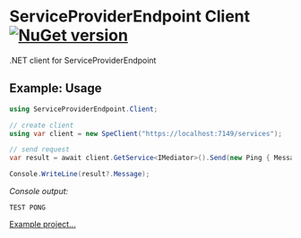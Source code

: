 # ServiceProviderEndpoint Client [![NuGet version](https://badge.fury.io/nu/ServiceProviderEndpoint.Client.svg)](http://badge.fury.io/nu/ServiceProviderEndpoint.Client)
.NET client for ServiceProviderEndpoint 


## Example: Usage
```C#
using ServiceProviderEndpoint.Client;

// create client
using var client = new SpeClient("https://localhost:7149/services");

// send request
var result = await client.GetService<IMediator>().Send(new Ping { Message = "TEST" });

Console.WriteLine(result?.Message);
```

*Console output:*
```
TEST PONG
```

[Example project...](https://github.com/mustaddon/ServiceProviderEndpoint/tree/main/Examples/Example.Client)
